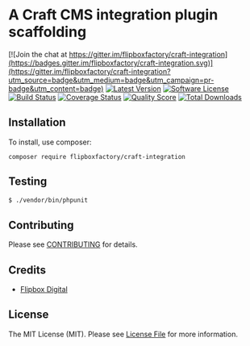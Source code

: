 # A Craft CMS integration plugin scaffolding
[![Join the chat at https://gitter.im/flipboxfactory/craft-integration](https://badges.gitter.im/flipboxfactory/craft-integration.svg)](https://gitter.im/flipboxfactory/craft-integration?utm_source=badge&utm_medium=badge&utm_campaign=pr-badge&utm_content=badge)
[![Latest Version](https://img.shields.io/github/release/flipboxfactory/craft-integration.svg?style=flat-square)](https://github.com/flipboxfactory/craft-integration/releases)
[![Software License](https://img.shields.io/badge/license-MIT-brightgreen.svg?style=flat-square)](LICENSE.md)
[![Build Status](https://img.shields.io/travis/flipboxfactory/craft-integration/master.svg?style=flat-square)](https://travis-ci.org/flipboxfactory/craft-integration)
[![Coverage Status](https://img.shields.io/scrutinizer/coverage/g/flipboxfactory/craft-integration.svg?style=flat-square)](https://scrutinizer-ci.com/g/flipboxfactory/craft-integration/code-structure)
[![Quality Score](https://img.shields.io/scrutinizer/g/flipboxfactory/craft-integration.svg?style=flat-square)](https://scrutinizer-ci.com/g/flipboxfactory/craft-integration)
[![Total Downloads](https://img.shields.io/packagist/dt/flipboxfactory/craft-integration.svg?style=flat-square)](https://packagist.org/packages/flipboxfactory/craft-integration)

## Installation

To install, use composer:

```
composer require flipboxfactory/craft-integration
```

## Testing

``` bash
$ ./vendor/bin/phpunit
```

## Contributing

Please see [CONTRIBUTING](https://github.com/flipboxfactory/craft-integration/blob/master/CONTRIBUTING.md) for details.


## Credits

- [Flipbox Digital](https://github.com/flipboxfactory)

## License

The MIT License (MIT). Please see [License File](https://github.com/flipboxfactory/craft-integration/blob/master/LICENSE) for more information.
